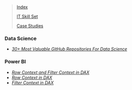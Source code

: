 <!-- <span style="font-family:Papyrus; font-size:3em; color:SlateGray;">Useful Links</span> -->

> [Index](index.md)
>
> [IT Skill Set](certified_skills.md)
> 
> [Case Studies](portfolio.md)

<!-- <span style="font-family:Papyrus; font-size:3em; color:SlateGray;">Useful Links:</span> -->

<!-- <h5 style='color:SlateGray;'><i>A list of useful reference links:</i></h5> -->

### Data Science

- <i> [30+ Most Valuable GitHub Repositories For Data Science](https://www.theinsaneapp.com/2021/09/best-github-repositories-for-data-science.html) </i>

### Power BI

- <i> [Row Context and Filter Context in DAX](https://www.sqlbi.com/articles/row-context-and-filter-context-in-dax/) </i>
- <i> [Row Context in DAX](https://www.sqlbi.com/articles/row-context-in-dax/) </i>
- <i> [Filter Context in DAX](https://www.sqlbi.com/articles/filter-context-in-dax/) </i>
